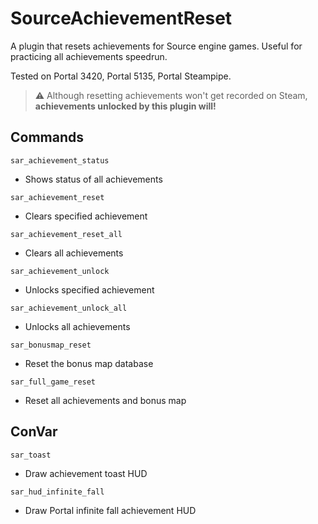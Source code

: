 # SourceAchievementReset

A plugin that resets achievements for Source engine games. Useful for practicing all achievements speedrun.

Tested on Portal 3420, Portal 5135, Portal Steampipe.

> :warning: Although resetting achievements won't get recorded on Steam, **achievements unlocked by this plugin will!** 

## Commands
`sar_achievement_status`
  - Shows status of all achievements

`sar_achievement_reset`
  - Clears specified achievement

`sar_achievement_reset_all`
  - Clears all achievements

`sar_achievement_unlock`
  - Unlocks specified achievement

`sar_achievement_unlock_all`
  - Unlocks all achievements

`sar_bonusmap_reset`
  - Reset the bonus map database

`sar_full_game_reset`
  - Reset all achievements and bonus map

## ConVar
`sar_toast`
 - Draw achievement toast HUD
 
`sar_hud_infinite_fall`
 - Draw Portal infinite fall achievement HUD
